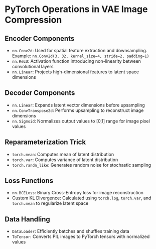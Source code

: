 # PyTorch Operations in VAE Image Compression

## Encoder Components
- `nn.Conv2d`: Used for spatial feature extraction and downsampling. Example: `nn.Conv2d(3, 32, kernel_size=4, stride=2, padding=1)`
- `nn.ReLU`: Activation function introducing non-linearity between convolutional layers
- `nn.Linear`: Projects high-dimensional features to latent space dimensions

## Decoder Components
- `nn.Linear`: Expands latent vector dimensions before upsampling
- `nn.ConvTranspose2d`: Performs upsampling to reconstruct image dimensions
- `nn.Sigmoid`: Normalizes output values to [0,1] range for image pixel values

## Reparameterization Trick
- `torch.mean`: Computes mean of latent distribution
- `torch.var`: Computes variance of latent distribution
- `torch.randn_like`: Generates random noise for stochastic sampling

## Loss Functions
- `nn.BCELoss`: Binary Cross-Entropy loss for image reconstruction
- Custom KL Divergence: Calculated using `torch.log`, `torch.var`, and `torch.mean` to regularize latent space

## Data Handling
- `DataLoader`: Efficiently batches and shuffles training data
- `ToTensor`: Converts PIL images to PyTorch tensors with normalized values